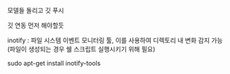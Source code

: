 모델들 돌리고 깃 푸시

깃 연동 먼저 해야할듯 


inotify : 파일 시스템 이벤트 모니터링 툴, 이를 사용하여 디렉토리 내 변화 감지 가능 (파일이 생성되는 경우 쉘 스크립트 실행시키기 위해 필요)

sudo apt-get install inotify-tools
